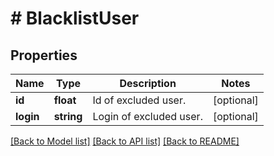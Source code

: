 # # BlacklistUser

## Properties

Name | Type | Description | Notes
------------ | ------------- | ------------- | -------------
**id** | **float** | Id of excluded user. | [optional]
**login** | **string** | Login of excluded user. | [optional]

[[Back to Model list]](../../README.md#models) [[Back to API list]](../../README.md#endpoints) [[Back to README]](../../README.md)
